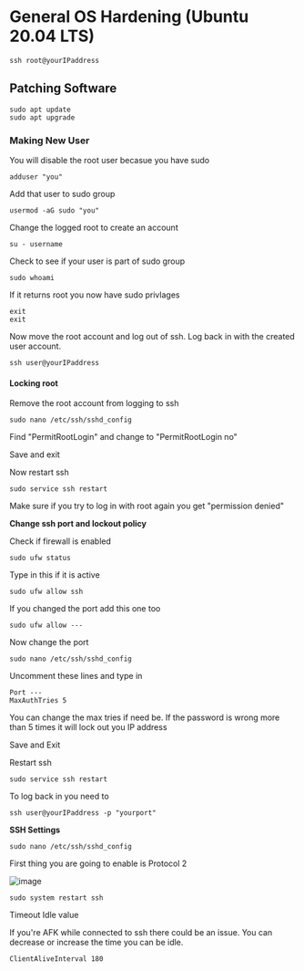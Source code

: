 # General OS Hardening \(Ubuntu 20.04 LTS\)

```text
ssh root@yourIPaddress
```

## Patching Software

```text
sudo apt update
sudo apt upgrade
```

### Making New User

You will disable the root user becasue you have sudo

```text
adduser "you"
```

Add that user to sudo group

```text
usermod -aG sudo "you"
```

Change the logged root to create an account

```text
su - username
```

Check to see if your user is part of sudo group

```text
sudo whoami
```

If it returns root you now have sudo privlages

```text
exit
exit
```

Now move the root account and log out of ssh. Log back in with the created user account.

```text
ssh user@yourIPaddress
```

#### Locking root

Remove the root account from logging to ssh

```text
sudo nano /etc/ssh/sshd_config
```

Find "PermitRootLogin" and change to "PermitRootLogin no"

Save and exit

Now restart ssh

```text
sudo service ssh restart
```

Make sure if you try to log in with root again you get "permission denied"

**Change ssh port and lockout policy**

Check if firewall is enabled

```text
sudo ufw status
```

Type in this if it is active

```text
sudo ufw allow ssh
```

If you changed the port add this one too

```text
sudo ufw allow ---
```

Now change the port

```text
sudo nano /etc/ssh/sshd_config
```

Uncomment these lines and type in

```text
Port ---
MaxAuthTries 5
```

You can change the max tries if need be. If the password is wrong more than 5 times it will lock out you IP address

Save and Exit

Restart ssh

```text
sudo service ssh restart
```

To log back in you need to

```text
ssh user@yourIPaddress -p "yourport"
```

**SSH Settings**

```text
sudo nano /etc/ssh/sshd_config
```

First thing you are going to enable is Protocol 2

![image](https://user-images.githubusercontent.com/55625996/134785667-4b2dfdee-db1b-4a8c-b13d-778ca4f526cb.png)

```text
sudo system restart ssh
```

Timeout Idle value

If you're AFK while connected to ssh there could be an issue. You can decrease or increase the time you can be idle.

```text
ClientAliveInterval 180
```

